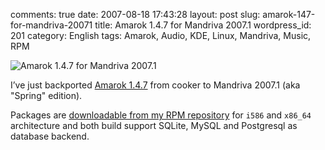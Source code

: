 comments: true
date: 2007-08-18 17:43:28
layout: post
slug: amarok-147-for-mandriva-20071
title: Amarok 1.4.7 for Mandriva 2007.1
wordpress_id: 201
category: English
tags: Amarok, Audio, KDE, Linux, Mandriva, Music, RPM

![Amarok 1.4.7 for Mandriva 2007.1](/static/uploads/2007/08/amarok-147-logo.thumbnail.png)

I’ve just backported [Amarok 1.4.7](http://amarok.kde.org/en/node/243) from cooker to Mandriva 2007.1 (aka "Spring" edition).

Packages are [downloadable from my RPM repository](http://kevin.deldycke.com/mandriva-rpm-repository/) for `i586` and `x86_64` architecture and both build support SQLite, MySQL and Postgresql as database backend.
